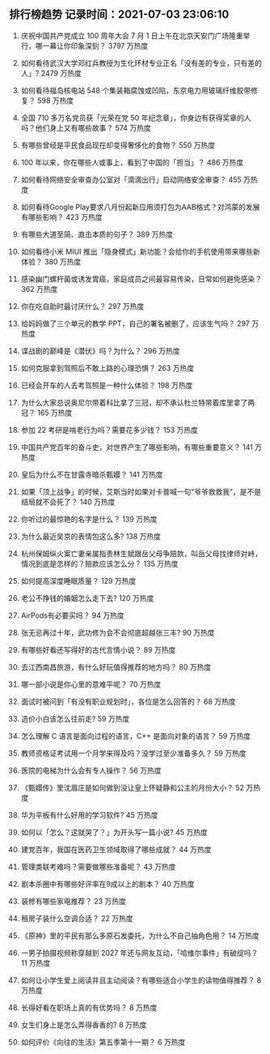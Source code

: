
## 排行榜趋势 记录时间：2021-07-03 23:06:10
  
  1. 庆祝中国共产党成立 100 周年大会 7 月 1 日上午在北京天安门广场隆重举行，哪一幕让你印象深刻？ 3797 万热度
    
  2. 如何看待武汉大学邓红兵教授为生化环材专业正名「没有差的专业，只有差的人」? 2479 万热度
    
  3. 如何看待福岛核电站 548 个集装箱腐蚀或凹陷，东京电力用玻璃纤维胶带修复？ 598 万热度
    
  4. 全国 710 多万名党员获「光荣在党 50 年纪念章」，你身边有获得奖章的人吗？他们身上又有哪些故事？ 574 万热度
    
  5. 有哪些曾经是平民食品现在却变得奢侈化的食物？ 550 万热度
    
  6. 100 年以来，你在哪些人或事上，看到了中国的「担当」？ 486 万热度
    
  7. 如何看待网络安全审查办公室对「滴滴出行」启动网络安全审查？ 455 万热度
    
  8. 如何看待Google Play要求八月份起新应用须打包为AAB格式？对鸿蒙的发展有哪些影响？ 423 万热度
    
  9. 有哪些大道至简、直击本质的句子？ 389 万热度
    
  10. 如何看待小米 MIUI 推出「隐身模式」新功能？会给你的手机使用带来哪些新体验？ 380 万热度
    
  11. 感染幽门螺杆菌或诱发胃癌，家庭成员之间最容易传染，日常如何避免感染？ 362 万热度
    
  12. 你在吃自助时最讨厌什么？ 297 万热度
    
  13. 给妈妈做了三个单元的教学 PPT，自己的署名被删了，应该生气吗？ 297 万热度
    
  14. 谍战剧的巅峰是《潜伏》吗？为什么？ 296 万热度
    
  15. 如何克服拿到驾照后不敢上路的心理恐惧？ 263 万热度
    
  16. 已经会开车的人去考驾照是一种什么体验？ 198 万热度
    
  17. 为什么大家总说奥尼尔带着科比拿了三冠，却不承认杜兰特带着库里拿了两冠？ 165 万热度
    
  18. 参加 22 考研是啃老行为吗？需要花多少钱？ 153 万热度
    
  19. 中国共产党百年的奋斗史，对世界产生了哪些影响，有哪些重要意义？ 141 万热度
    
  20. 皇后为什么不在甘露寺暗杀甄嬛？ 141 万热度
    
  21. 如果「顶上战争」的时候，艾斯当时如果对卡普喊一句“爷爷救救我”，是不是结局就不会死了？ 140 万热度
    
  22. 你听过的最惊艳的名字是什么？ 139 万热度
    
  23. 为什么最近吴京的表情包这么多? 138 万热度
    
  24. 杭州保姆纵火案亡妻亲属指责林生斌跟岳父母争赔款，叫岳父母找律师对峙，情况到底是怎样的？赔款应该怎么分？ 135 万热度
    
  25. 如何提高深度睡眠质量？ 129 万热度
    
  26. 老公不挣钱的婚姻怎么走下去? 120 万热度
    
  27. AirPods有必要买吗？ 94 万热度
    
  28. 张无忌再过十年，武功修为会不会彻底超越张三丰? 90 万热度
    
  29. 有哪些好看还写得好的古代言情小说？ 89 万热度
    
  30. 去江西南昌旅游，有什么好玩值得推荐的地方吗？ 80 万热度
    
  31. 哪一部小说是你心里的意难平呢？ 70 万热度
    
  32. 面试时被问到「有没有职业规划时」，各位是怎么回答的？ 68 万热度
    
  33. 造价小白该怎么往前走? 59 万热度
    
  34. 怎么理解 C 语言是面向过程的语言，C++ 是面向对象的语言？ 59 万热度
    
  35. 教师资格证考试用一个月学来得及吗？没学过至少准备多久？ 59 万热度
    
  36. 医院的电梯为什么会有专人操作？ 56 万热度
    
  37. 《甄嬛传》里沈眉庄是如何做到没让皇上怀疑静和公主的月份大小？ 52 万热度
    
  38. 华为平板有什么好用的学习软件? 45 万热度
    
  39. 如何以「怎么？这就哭了？」为开头写一篇小说? 45 万热度
    
  40. 建党百年，我国在医药卫生领域取得了哪些成就？ 44 万热度
    
  41. 管理类联考难吗？需要做哪些准备呢？ 43 万热度
    
  42. 剧本杀圈中有哪些好评率在9成以上的剧本？ 40 万热度
    
  43. 装修有哪些家电推荐？ 23 万热度
    
  44. 租房子装什么空调合适？ 22 万热度
    
  45. 《原神》里的平民有那么多原石发委托，为什么不自己抽角色用？ 14 万热度
    
  46. 一男子拍摄视频称穿越到 2027 年还与网友互动，「哈维尔事件」有破绽吗？ 11 万热度
    
  47. 如何让小学生爱上阅读并且主动阅读？有哪些适合小学生的读物值得推荐？ 8 万热度
    
  48. 长得好看在职场上真的有优势吗？ 8 万热度
    
  49. 女生们身上是怎么弄得香香的? 8 万热度
    
  50. 如何评价《向往的生活》第五季第十一期？ 6 万热度
    